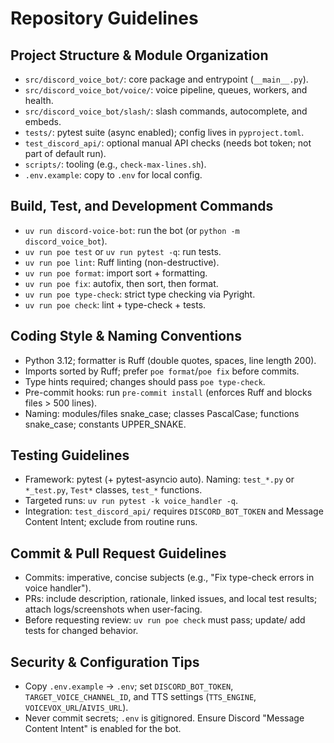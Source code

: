 # Repository Guidelines

## Project Structure & Module Organization
- `src/discord_voice_bot/`: core package and entrypoint (`__main__.py`).
- `src/discord_voice_bot/voice/`: voice pipeline, queues, workers, and health.
- `src/discord_voice_bot/slash/`: slash commands, autocomplete, and embeds.
- `tests/`: pytest suite (async enabled); config lives in `pyproject.toml`.
- `test_discord_api/`: optional manual API checks (needs bot token; not part of default run).
- `scripts/`: tooling (e.g., `check-max-lines.sh`).
- `.env.example`: copy to `.env` for local config.

## Build, Test, and Development Commands
- `uv run discord-voice-bot`: run the bot (or `python -m discord_voice_bot`).
- `uv run poe test` or `uv run pytest -q`: run tests.
- `uv run poe lint`: Ruff linting (non-destructive).
- `uv run poe format`: import sort + formatting.
- `uv run poe fix`: autofix, then sort, then format.
- `uv run poe type-check`: strict type checking via Pyright.
- `uv run poe check`: lint + type-check + tests.

## Coding Style & Naming Conventions
- Python 3.12; formatter is Ruff (double quotes, spaces, line length 200).
- Imports sorted by Ruff; prefer `poe format`/`poe fix` before commits.
- Type hints required; changes should pass `poe type-check`.
- Pre-commit hooks: run `pre-commit install` (enforces Ruff and blocks files > 500 lines).
- Naming: modules/files snake_case; classes PascalCase; functions snake_case; constants UPPER_SNAKE.

## Testing Guidelines
- Framework: pytest (+ pytest-asyncio auto). Naming: `test_*.py` or `*_test.py`, `Test*` classes, `test_*` functions.
- Targeted runs: `uv run pytest -k voice_handler -q`.
- Integration: `test_discord_api/` requires `DISCORD_BOT_TOKEN` and Message Content Intent; exclude from routine runs.

## Commit & Pull Request Guidelines
- Commits: imperative, concise subjects (e.g., "Fix type-check errors in voice handler").
- PRs: include description, rationale, linked issues, and local test results; attach logs/screenshots when user-facing.
- Before requesting review: `uv run poe check` must pass; update/ add tests for changed behavior.

## Security & Configuration Tips
- Copy `.env.example` → `.env`; set `DISCORD_BOT_TOKEN`, `TARGET_VOICE_CHANNEL_ID`, and TTS settings (`TTS_ENGINE`, `VOICEVOX_URL`/`AIVIS_URL`).
- Never commit secrets; `.env` is gitignored. Ensure Discord "Message Content Intent" is enabled for the bot.
